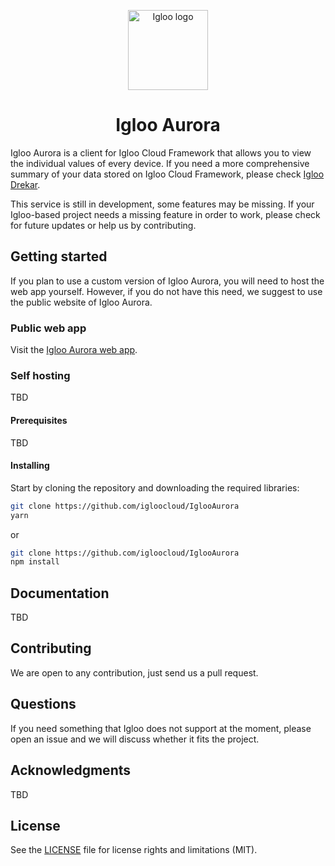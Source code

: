 <p align="center">
  <img src="https://github.com/IglooCloud/IglooBering/blob/master/IglooLogo.png" alt="Igloo logo" width="128"/>
</p>

<h1 align="center">Igloo Aurora</h1>

Igloo Aurora is a client for Igloo Cloud Framework that allows you to view the individual values of every device. If you need a more comprehensive summary of your data stored on Igloo Cloud Framework, please check [Igloo Drekar](https://github.com/IglooCloud/IglooDrekar).

This service is still in development, some features may be missing. If your Igloo-based project needs a missing feature in order to work, please check for future updates or help us by contributing.

## Getting started

If you plan to use a custom version of Igloo Aurora, you will need to host the web app yourself. However, if you do not have this need, we suggest to use the public website of Igloo Aurora.

### Public web app

Visit the [Igloo Aurora web app](https://aurora.igloo.ooo).

### Self hosting

TBD

#### Prerequisites

TBD

#### Installing

Start by cloning the repository and downloading the required libraries:

```bash
git clone https://github.com/igloocloud/IglooAurora
yarn
```

or

```bash
git clone https://github.com/igloocloud/IglooAurora
npm install
```

## Documentation

TBD

## Contributing

We are open to any contribution, just send us a pull request.

## Questions

If you need something that Igloo does not support at the moment, please open an issue and we will discuss whether it fits the project.

## Acknowledgments

TBD

## License

See the [LICENSE](https://github.com/igloocloud/iglooAurora/blob/master/LICENSE) file for license rights and limitations (MIT).
